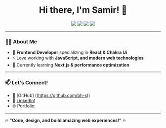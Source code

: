 <h1 align="center">Hi there, I'm Samir! 👋</h1>

<p align="center">
  <img src="https://img.shields.io/badge/React-61DAFB?style=for-the-badge&logo=react&logoColor=white" />
  <img src="https://img.shields.io/badge/Chakra%20UI-319795?style=for-the-badge&logo=chakra-ui&logoColor=white" />
  <img src="https://img.shields.io/badge/JavaScript-F7DF1E?style=for-the-badge&logo=javascript&logoColor=black" />
  <img src="https://img.shields.io/badge/MongoDB-3178C6?style=for-the-badge&logo=typescript&logoColor=white" />
</p>

---

### 👨‍💻 About Me
- 🚀 **Frontend Developer** specializing in **React & Chakra Ui**  
- ⚡ Love working with **JavaScript, and modern web technologies**  
- 🌱 Currently learning **Next.js & performance optimization**  

---

### 📫 Let's Connect!
- 🔗 [GitHub] ((https://github.com/bh-s)) 
- 💼 [LinkedIn](https://www.linkedin.com/in/samir-benhami-064397346/))    
- 🌐 Portfolio:    

---

🔥 **"Code, design, and build amazing web experiences!"** 🔥
